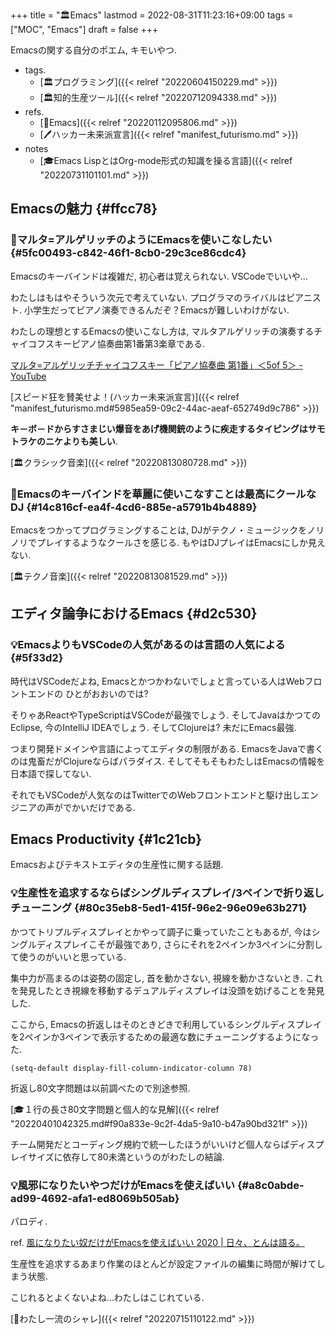 +++
title = "🏛Emacs"
lastmod = 2022-08-31T11:23:16+09:00
tags = ["MOC", "Emacs"]
draft = false
+++

Emacsの関する自分のポエム, キモいやつ.

-   tags.
    -   [🏛プログラミング]({{< relref "20220604150229.md" >}})
    -   [🏛知的生産ツール]({{< relref "20220712094338.md" >}})
-   refs.
    -   [📝Emacs]({{< relref "20220112095806.md" >}})
    -   [🖊ハッカー未来派宣言]({{< relref "manifest_futurismo.md" >}})
-   notes
    -   [🎓Emacs LispとはOrg-mode形式の知識を操る言語]({{< relref "20220731101101.md" >}})


## Emacsの魅力 {#ffcc78}


### 🤔マルタ=アルゲリッチのようにEmacsを使いこなしたい {#5fc00493-c842-46f1-8cb0-29c3ce86cdc4}

Emacsのキーバインドは複雑だ, 初心者は覚えられない. VSCodeでいいや...

わたしはもはやそういう次元で考えていない. プログラマのライバルはピアニスト. 小学生だってピアノ演奏できるんだぞ？Emacsが難しいわけがない.

わたしの理想とするEmacsの使いこなし方は, マルタアルゲリッチの演奏するチャイコフスキーピアノ協奏曲第1番第3楽章である.

[マルタ=アルゲリッチチャイコフスキー「ピアノ協奏曲 第1番」＜5of 5＞ - YouTube](https://www.youtube.com/watch?v=CX5Wr_Gx4B0)

[スピード狂を賛美せよ！(ハッカー未来派宣言)]({{< relref "manifest_futurismo.md#5985ea59-09c2-44ac-aeaf-652749d9c786" >}})

**キ－ボ－ドからすさまじい爆音をあげ機関銃のように疾走するタイピングはサモトラケのニケよりも美しい**.

[🏛クラシック音楽]({{< relref "20220813080728.md" >}})


### 🤔Emacsのキーバインドを華麗に使いこなすことは最高にクールなDJ {#14c816cf-ea4f-4cd6-885e-a5791b4b4889}

Emacsをつかってプログラミングすることは, DJがテクノ・ミュージックをノリノリでプレイするようなクールさを感じる. もやはDJプレイはEmacsにしか見えない.

[🏛テクノ音楽]({{< relref "20220813081529.md" >}})


## エディタ論争におけるEmacs {#d2c530}


### 💡EmacsよりもVSCodeの人気があるのは言語の人気による {#5f33d2}

時代はVSCodeだよね, Emacsとかつかわないでしょと言っている人はWebフロントエンドの ひとがおおいのでは?

そりゃあReactやTypeScriptはVSCodeが最強でしょう. そしてJavaはかつてのEclipse, 今のIntelliJ IDEAでしょう. そしてClojureは? 未だにEmacs最強.

つまり開発ドメインや言語によってエディタの制限がある. EmacsをJavaで書くのは鬼畜だがClojureならばパラダイス. そしてそもそもわたしはEmacsの情報を日本語で探してない.

それでもVSCodeが人気なのはTwitterでのWebフロントエンドと駆け出しエンジニアの声がでかいだけである.


## Emacs Productivity {#1c21cb}

Emacsおよびテキストエディタの生産性に関する話題.


### 💡生産性を追求するならばシングルディスプレイ/3ペインで折り返しチューニング {#80c35eb8-5ed1-415f-96e2-96e09e63b271}

かつてトリプルディスプレイとかやって調子に乗っていたこともあるが, 今はシングルディスプレイこそが最強であり, さらにそれを2ペインか3ペインに分割して使うのがいいと思っている.

集中力が高まるのは姿勢の固定し, 首を動かさない, 視線を動かさないとき. これを発見したとき視線を移動するデュアルディスプレイは没頭を妨げることを発見した.

ここから, Emacsの折返しはそのときどきで利用しているシングルディスプレイを2ペインか3ペインで表示するための最適な数にチューニングするようになった.

```emacs-lisp
(setq-default display-fill-column-indicator-column 78)
```

折返し80文字問題は以前調べたので別途参照.

[🎓１行の長さ80文字問題と個人的な見解]({{< relref "20220401042325.md#f90a833e-9c2f-4da5-9a10-b47a90bd321f" >}})

チーム開発だとコーディング規約で統一したほうがいいけど個人ならばディスプレイサイズに依存して80未満というのがわたしの結論.


### 💡風邪になりたいやつだけがEmacsを使えばいい {#a8c0abde-ad99-4692-afa1-ed8069b505ab}

パロディ.

ref. [風になりたい奴だけがEmacsを使えばいい 2020 | 日々、とんは語る。](https://blog.tomoya.dev/posts/only-those-who-want-to-be-the-wind-should-use-emacs-2020/)

生産性を追求するあまり作業のほとんどが設定ファイルの編集に時間が解けてしまう状態.

こじれるとよくないよね...わたしはこじれている.

[🔖わたし一流のシャレ]({{< relref "20220715110122.md" >}})

